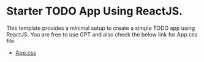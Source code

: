 # Starter TODO App Using ReactJS.

This template provides a minimal setup to create a simple TODO app using ReactJS.
You are free to use GPT and also check the below link for App.css file.

- [App.css](https://raw.githubusercontent.com/hetref/todoapp/main/src/App.css)
